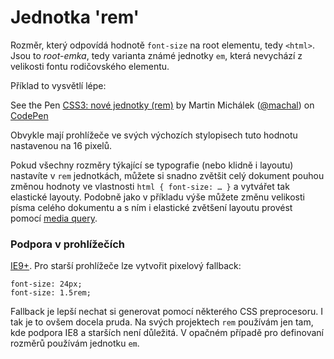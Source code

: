 Jednotka 'rem'
============
    
  
Rozměr, který odpovídá hodnotě `font-size` na root elementu, tedy `<html>`. Jsou to *root-emka*, tedy varianta známé jednotky `em`, která nevychází z velikosti fontu rodičovského elementu.

Příklad to vysvětlí lépe:
  
<p data-height="206" data-theme-id="502" data-slug-hash="mnbaA" data-user="machal" data-default-tab="result" class='codepen'>See the Pen <a href='http://codepen.io/machal/pen/mnbaA'>CSS3: nové jednotky (rem)</a> by Martin Michálek (<a href='http://codepen.io/machal'>@machal</a>) on <a href='http://codepen.io'>CodePen</a></p>
<script async src="http://codepen.io/assets/embed/ei.js"></script>

Obvykle mají prohlížeče ve svých výchozích stylopisech tuto hodnotu nastavenou na 16 pixelů. 

Pokud všechny rozměry týkající se typografie (nebo klidně i layoutu) nastavíte v `rem` jednotkách, můžete si snadno zvětšit celý dokument pouhou změnou hodnoty ve vlastnosti `html { font-size: … }` a vytvářet tak elastické layouty. Podobně jako v příkladu výše můžete změnu velikosti písma celého dokumentu a s ním i elastické zvětšení layoutu provést pomocí [media query](css3-media-queries.md).
  
### Podpora v prohlížečích

[IE9+](http://caniuse.com/rem). Pro starší prohlížeče lze vytvořit pixelový fallback:

	font-size: 24px;
	font-size: 1.5rem;

Fallback je lepší nechat si generovat pomocí některého CSS preprocesoru. I tak je to ovšem docela pruda. Na svých projektech `rem` používám jen tam, kde podpora IE8 a starších není důležitá. V opačném případě pro definovaní rozměrů používám jednotku `em`.


